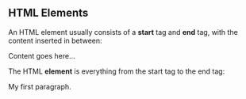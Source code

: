 ## HTML Elements

An HTML element usually consists of a **start** tag and **end** tag, with the content inserted in between:

<tagname>Content goes here...</tagname>

The HTML **element** is everything from the start tag to the end tag:

<p>My first paragraph.</p>